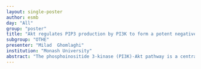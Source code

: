 ```yaml
---
layout: single-poster
author: esmb
day: "All"
group: "poster"
title: "Akt regulates PIP3 production by PI3K to form a potent negative feedback loop"
subgroup: "OTHE"
presenter: "Milad  Ghomlaghi"
institution: "Monash University"
abstract: "The phosphoinositide 3-kinase (PI3K)-Akt pathway is a central component of signalling networks and is dysregulated in numerous pathologies. As such, its activity is under the tight control of several feedback signals, which work to control signal flow and ensure signal fidelity. A rapid overshoot in the insulin-stimulated recruitment of Akt to the plasma membrane has previously been reported, which is indicative of negative feedback operating on acute timescales. Here, using computational modelling and cell biology we show that described mTORC1/S6K-dependent feedback mechanisms do not account for this behaviour. However, our system-based analysis suggests that another negative feedback must exist within the network to explain the overshoot in the recruitment of Akt to the plasma membrane. To identify this negative feedback, six different mathematical models are constructed that represent different possible negative feedback scenarios. Interrogating these models based on their quality of fitness to the experimental data allows us to reject unlikely candidate feedback mechanisms and guide experiment towards the most likely feedback model. Integrating model simulation and biological validation using live cell imaging and biochemical assays methods, we demonstrate existence of a negative feedback from Akt to PIP3, which limits plasma membrane associated PI3K and phosphatidylinositol (3,4,5)-trisphosphate (PIP3) synthesis. This feedback is both rapid and powerful - suppression of the feedback using Akt inhibitors increased PIP3 abundance by ~5-fold within 10 min of insulin stimulation. This had profound effects on the localisation of PIP3-binding proteins such as PDK1 and GAB2, as well as the activation of MAPK signalling. As a feature of multiple cell types and growth factors, this novel Akt-dependent feedback loop plays a vital role in regulating PIP3 abundance and thus has important implications for therapies targeting Akt."
---
```

